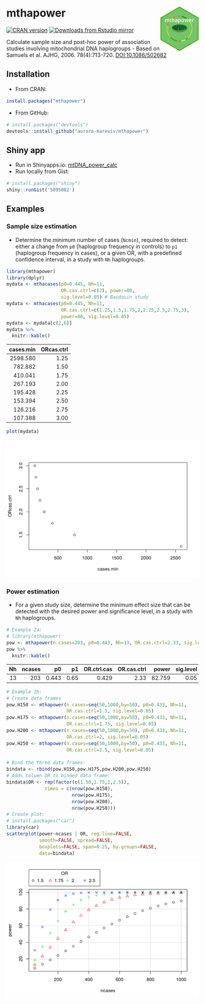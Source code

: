 
<!-- README.md is generated from README.Rmd. Please edit that file -->
mthapower <img src="images/mthapower.png" align="right" width="100px" />
========================================================================

[![CRAN version](http://www.r-pkg.org/badges/version/mthapower)](https://cran.r-project.org/package=mthapower) [![Downloads from Rstudio mirror](https://cranlogs.r-pkg.org/badges/grand-total/mthapower)](http://www.r-pkg.org/pkg/mthapower)

Calculate sample size and post-hoc power of association studies involving mitochondrial DNA haplogroups - Based on Samuels et al. AJHG, 2006. 78(4):713-720. [DOI:10.1086/502682](https://www.ncbi.nlm.nih.gov/pmc/PMC1424681)

Installation
------------

-   From CRAN:

``` r
install.packages("mthapower")
```

-   From GitHub:

``` r
# install.packages("devtools")
devtools::install_github("aurora-mareviv/mthapower")
```

Shiny app
---------

-   Run in Shinyapps.io: [mtDNA\_power\_calc](https://aurora.shinyapps.io/mtDNA_power_calc/)
-   Run locally from Gist:

``` r
# install.packages("shiny")
shiny::runGist('5895082')
```

Examples
--------

### Sample size estimation

-   Determine the minimum number of cases (`Ncmin`), required to detect: either a change from `p0` (haplogroup frequency in controls) to `p1` (haplogroup frequency in cases), or a given OR, with a predefined confidence interval, in a study with `Nh` haplogroups.

``` r
library(mthapower)
library(dplyr)
mydata <- mthacases(p0=0.445, Nh=11,
                    OR.cas.ctrl=c(2), power=80,
                    sig.level=0.05) # Baudouin study
mydata <- mthacases(p0=0.445, Nh=11,
                    OR.cas.ctrl=c(1.25,1.5,1.75,2,2.25,2.5,2.75,3),
                    power=80, sig.level=0.05)
mydata <- mydata[c(2,6)]
mydata %>%
  knitr::kable()
```

|  cases.min|  ORcas.ctrl|
|----------:|-----------:|
|   2598.580|        1.25|
|    782.882|        1.50|
|    410.041|        1.75|
|    267.193|        2.00|
|    195.428|        2.25|
|    153.394|        2.50|
|    126.216|        2.75|
|    107.388|        3.00|

``` r
plot(mydata)
```

![](images/README-example-1.png)

### Power estimation

-   For a given study size, determine the minimum effect size that can be detected with the desired power and significance level, in a study with `Nh` haplogroups.

``` r
# Example 2a:
# library(mthapower)
pow <- mthapower(n.cases=203, p0=0.443, Nh=13, OR.cas.ctrl=2.33, sig.level=0.05)
pow %>%
  knitr::kable()
```

|   Nh|  ncases|     p0|    p1|  OR.ctrl.cas|  OR.cas.ctrl|   power|  sig.level|
|----:|-------:|------:|-----:|------------:|------------:|-------:|----------:|
|   13|     203|  0.443|  0.65|        0.429|         2.33|  82.759|       0.05|

``` r
# Example 2b:
# Create data frames
pow.H150 <- mthapower(n.cases=seq(50,1000,by=50), p0=0.433, Nh=11,
                      OR.cas.ctrl=1.5, sig.level=0.05)
pow.H175 <- mthapower(n.cases=seq(50,1000,by=50), p0=0.433, Nh=11,
                      OR.cas.ctrl=1.75, sig.level=0.05)
pow.H200 <- mthapower(n.cases=seq(50,1000,by=50), p0=0.433, Nh=11,
                      OR.cas.ctrl=2, sig.level=0.05)
pow.H250 <- mthapower(n.cases=seq(50,1000,by=50), p0=0.433, Nh=11,
                      OR.cas.ctrl=2.5, sig.level=0.05)

# Bind the three data frames:
bindata <- rbind(pow.H150,pow.H175,pow.H200,pow.H250)
# Adds column OR to binded data frame:
bindata$OR <- rep(factor(c(1.50,1.75,2,2.5)),
              times = c(nrow(pow.H150),
                        nrow(pow.H175),
                        nrow(pow.H200),
                        nrow(pow.H250)))
# Create plot:
# install.packages("car")
library(car)
scatterplot(power~ncases | OR, reg.line=FALSE,
            smooth=FALSE, spread=FALSE,
            boxplots=FALSE, span=0.25, by.groups=FALSE,
            data=bindata)
```

![](images/README-example2b-1.png)
